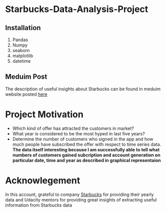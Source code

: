# Starbucks-Data-Analysis-Project
## Installation
 1. Pandas
 2. Numpy
 3. seaborn
 4. matplotlib
 5. datetime
## Meduim Post 
The description of useful insights about Starbucks can be found in meduim website posted [here](https://medium.com/@muhammadhaleem/starbucks-data-analysis-project-a7eec3be9202)
# Project Motivation
* Which kind of offer has attracted the customers in market?
* What year is considered to be the most hyped in last five years?
* Determine the number of customers who signed in the app and how much people have subscribed the offer with respect to time series data.
**The data itself interesting because I am successfully able to tell what numbers of customers gained subcription and account generation on particular date, time and year as described in graphical representaion**

# Acknowlegement
In this account, grateful to company [Starbucks](https://www.starbucks.com/) for providing their yearly data and Udacity mentors for providing great insights of extracting useful information from Starbucks data

